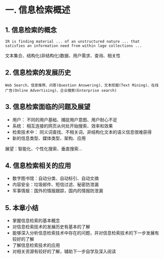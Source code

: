 # 一. 信息检索概述

## 1. 信息检索的概念

	IR is finding material ... of an unstructured nature ... that satisfies an information need from within lage collections ... 

文本集合、结构化(非结构化)数据、用户需求、查询、相关性

## 2. 信息检索的发展历史

	Web Search、信息推荐、问答(Question Answering)、文本挖掘(Text Mining)、在线广告(Online Advertising)、企业搜索(Enterprise search)

## 3. 信息检索面临的问题及展望

- 用户： 不同的用户基础、捕捉用户意图、用户耐心不足
- 系统： 相互连接的网页从何处开始搜索、效率和效果
- 检索技术中： 同义词查找、不相关词、非结构化文本的语义信息很难获得
- 新的信息类型、媒体类型、架构、应用

展望：智能化、个性化搜索、垂直搜索...

## 4. 信息检索相关的应用

- 数字图书馆：自动分类、自动标引、自动文摘
- 内容安全：垃圾邮件、短信过滤、秘密防泄漏
- 军事情报：国外的情报跟踪，国内的情报防泄漏

## 5. 本章小结
- 掌握信息检索的基本概念
- 对信息检索技术的发展历史有基本的了解
- 能够深入分析信息检索技术中存在的问题，并对信息检索技术的下一步发展有较好的了解
- 了解信息检索技术的应用
- 对相关资源有较好的了解，辅助下一步自学及深入阅读

